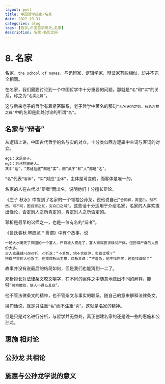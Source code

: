 ```yaml
---
layout: post
title: 中国哲学简史-名家
date: 2022-10-31
categories: blog
tags: [哲学,中国哲学简史,名家]
description: 名家-名实之辩
---
```


# 8. 名家

名家，`the school of names`，与诡辩家、逻辑学家、辩证家有些相似，却并不完全相同。

在名家，我们需要讨论到一个中国哲学中十分重要的问题，那就是`“名”`和`“实”`的关系，称之为`“名实之辩”`。

这与后来老子的哲学有着紧密联系，老子哲学中著名的那句`“无名天地之始，有名万物之母”`中的名即是此处讨论的所谓`“名”`。



## 名家与“辩者”

从逻辑上讲，中国古代哲学的名与实的对立，十分类似西方逻辑中主词与客词的对立。

```
eg1：这是桌子。
eg2：苏格拉底是人。
其中“这”，“苏格拉底”都是“实”，而“桌子”和“人”都是“名”。
```

`“名”`代表`“客体”`，`“实”`对应`“主体”`，主体是可变的，而客体是唯一的。

名家的人在古代以”辩者“而出名，说明他们十分擅长辩论。

《庄子 秋水》中提到了名家的一个领袖公孙龙，说他说自己`“合同异，离坚白，然不然，可不可，困百家之知，穷众口之辩”`。这些话十分适用于介绍名家，名家的人喜欢提出怪论，否定别人之所肯定的，肯定别人之所否定的。



邓析是最早的讼师之一，也是一位有名的“辩者”。

《吕氏春秋 审应览 * 离谓》中有个故事，说

```
一场大水淹死了郑国的一个富人，尸首被人捞走了，富人家属要求赎回尸体，但捞得尸身的人要价太多。
富人家属就问询邓析，邓析说：“不着急，他不卖给你，卖给谁呢？”
捞得尸首的人也急了，也找邓析出主意，邓析又说：“不着急，他不找你买，还能找谁呢？”
```

故事并没有说最后的结局如何，但是我们也能猜到一二了。

邓析擅长对法律条文咬文嚼字，在不同的案件之中随意地做出不同的解释，能够`“苛察缴绕，使人不得反其意”。`

他不管法律条文的精神，也不管条文与事实的联系，随自己的意来解释法律条文。

换句话说，就是只注重`“名”`而不注重`“实”`。这就是名家的精神。



但是只是对名进行分析，与哲学并无益处，真正创建名家的还是晚一些的惠施和公孙龙。





## 惠施 相对论





## 公孙龙 共相论





## 施惠与公孙龙学说的意义



